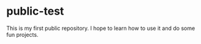 # public-test


This is my first public repository. I hope to learn how to use it and do some fun projects.
